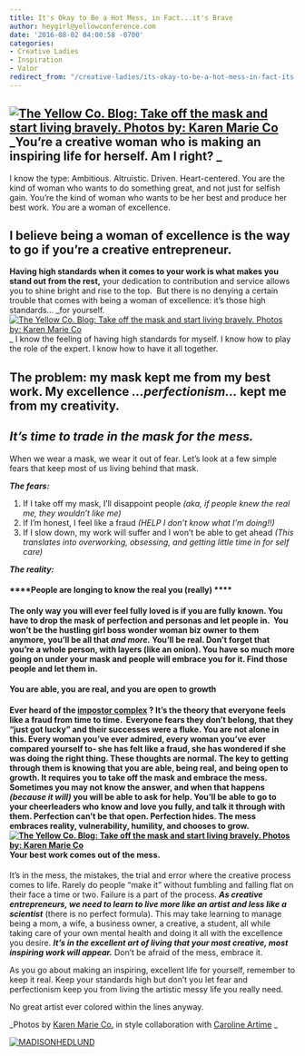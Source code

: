 ```yaml
---
title: It's Okay to Be a Hot Mess, in Fact...it's Brave
author: heygirl@yellowconference.com
date: '2016-08-02 04:00:58 -0700'
categories:
- Creative Ladies
- Inspiration
- Valor
redirect_from: "/creative-ladies/its-okay-to-be-a-hot-mess-in-fact-its-brave/"
---
```


## [![The Yellow Co. Blog: Take off the mask and start living bravely. Photos by: Karen Marie Co](https://s3.amazonaws.com/yellow-files/blog/2016/08/HOT-MESS-BLOG-IMAGE-FINAL-2.jpg)](https://s3.amazonaws.com/yellow-files/blog/2016/08/HOT-MESS-BLOG-IMAGE-FINAL-2.jpg)_You’re a creative woman who is making an inspiring life for herself. Am I right? _

I know the type: Ambitious. Altruistic. Driven. Heart-centered. You are the kind of woman who wants to do something great, and not just for selfish gain. You’re the kind of woman who wants to be her best and produce her best work. _You_ are a woman of excellence.

## I believe being a woman of excellence is the way to go if you’re a creative entrepreneur.

**Having high standards when it comes to your work is what makes you stand out from the rest,** your dedication to contribution and service allows you to shine bright and rise to the top.  But there is no denying a certain trouble that comes with being a woman of excellence: it’s those high standards… _for yourself.[![The Yellow Co. Blog: Take off the mask and start living bravely. Photos by: Karen Marie Co](https://s3.amazonaws.com/yellow-files/blog/2016/07/MG_1248-683x1024.jpg)](https://s3.amazonaws.com/yellow-files/blog/2016/07/MG_1248.jpg) _ I know the feeling of having high standards for myself. I know how to play the role of the expert. I know how to have it all together.

## The problem: my mask kept me from my best work. My excellence _...perfectionism..._ kept me from my creativity.

## _It’s time to trade in the mask for the mess._

When we wear a mask, we wear it out of fear. Let’s look at a few simple fears that keep most of us living behind that mask.

_**The fears:**_

1.  If I take off my mask, I’ll disappoint people _(aka, if people knew the real me, they wouldn’t like me)_
2.  If I’m honest, I feel like a fraud _(HELP I don’t know what I’m doing!!)_
3.  If I slow down, my work will suffer and I won’t be able to get ahead _(This translates into overworking, obsessing, and getting little time in for self care)_

_**The reality:**_

#### ****People are longing to know the real you (really) ****

#### The only way you will ever feel fully loved is if you are fully known. You have to drop the mask of perfection and personas and let people in.  You won’t be the hustling girl boss wonder woman biz owner to them anymore, you’ll be all that _and more._ You’ll be real. Don’t forget that you’re a whole person, with layers (like an onion). You have so much more going on under your mask and people will embrace you for it. Find those people and let them in.

#### ****You are able, you are real, and you are open to growth****

#### Ever heard of the [impostor complex](https://www.youtube.com/watch?v=J3Em-IIAQ6I) ? It’s the theory that everyone feels like a fraud from time to time.  Everyone fears they don’t belong, that they “just got lucky” and their successes were a fluke. You are not alone in this. Every woman you’ve ever admired, every woman you’ve ever compared yourself to- she has felt like a fraud, she has wondered if she was doing the right thing. These thoughts are normal. The key to getting through them is knowing that you are able, being real, and being open to growth. It requires you to take off the mask and embrace the mess. Sometimes you may not know the answer, and when that happens _(because it will)_ you will be able to ask for help. You’ll be able to go to your cheerleaders who know and love you fully, and talk it through with them. Perfection can’t be that open. Perfection hides. The mess embraces reality, vulnerability, humility, and chooses to grow. [![The Yellow Co. Blog: Take off the mask and start living bravely. Photos by: Karen Marie Co](https://s3.amazonaws.com/yellow-files/blog/2016/07/MG_1241-683x1024.jpg)](https://s3.amazonaws.com/yellow-files/blog/2016/07/MG_1241.jpg) ****Your best work comes out of the mess.****

It’s in the mess, the mistakes, the trial and error where the creative process comes to life. Rarely do people “make it” without fumbling and falling flat on their face a time or two. Failure is a part of the process. **_As creative entrepreneurs, we need to learn to live more like an artist and less like a scientist_** (there is no perfect formula). This may take learning to manage being a mom, a wife, a business owner, a creative, a student, all while taking care of your own mental health and doing it all with the excellence you desire. **_It’s in the excellent art of living that your most creative, most inspiring work will appear._** Don’t be afraid of the mess, embrace it.

As you go about making an inspiring, excellent life for yourself, remember to keep it real. Keep your standards high but don’t you let fear and perfectionism keep you from living the artistic messy life you really need.

No great artist ever colored within the lines anyway.

_Photos by [Karen Marie Co.](http://karenmarieco.com/) in style collaboration with [Caroline Artime](http://www.carolineartime.com/) _

[![MADISONHEDLUND](https://s3.amazonaws.com/yellow-files/blog/2016/08/MADISONHEDLUND.jpg)](http://www.madisonhedlund.co/blog/baseline-needs)
